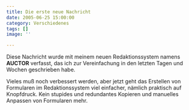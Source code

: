 ```yaml
---
title: Die erste neue Nachricht
date: 2005-06-25 15:00:00
category: Verschiedenes
tags: []
image: ''

---
```


Diese Nachricht wurde mit meinem neuen Redaktionssystem namens **AUCTOR** verfasst, das ich zur Vereinfachung in den letzten Tagen und Wochen geschrieben habe.   

  

Vieles muß noch verbessert werden, aber jetzt geht das Erstellen von Formularen im Redaktionssystem viel einfacher, nämlich praktisch auf Knopfdruck. Kein stupides und redundantes Kopieren und manuelles Anpassen von Formularen mehr.
